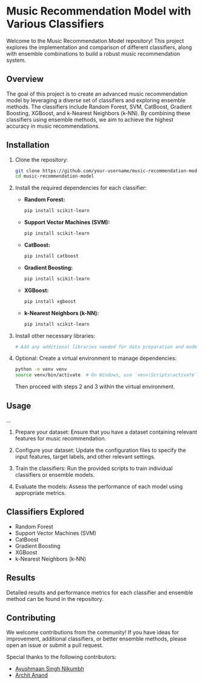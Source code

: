 # Music Recommendation Model with Various Classifiers

Welcome to the Music Recommendation Model repository! This project explores the implementation and comparison of different classifiers, along with ensemble combinations to build a robust music recommendation system.

## Overview

The goal of this project is to create an advanced music recommendation model by leveraging a diverse set of classifiers and exploring ensemble methods. The classifiers include Random Forest, SVM, CatBoost, Gradient Boosting, XGBoost, and k-Nearest Neighbors (k-NN). By combining these classifiers using ensemble methods, we aim to achieve the highest accuracy in music recommendations.

## Installation

1. Clone the repository:

    ```bash
    git clone https://github.com/your-username/music-recommendation-model.git
    cd music-recommendation-model
    ```

2. Install the required dependencies for each classifier:

    - **Random Forest:**
      ```bash
      pip install scikit-learn
      ```

    - **Support Vector Machines (SVM):**
      ```bash
      pip install scikit-learn
      ```

    - **CatBoost:**
      ```bash
      pip install catboost
      ```

    - **Gradient Boosting:**
      ```bash
      pip install scikit-learn
      ```

    - **XGBoost:**
      ```bash
      pip install xgboost
      ```

    - **k-Nearest Neighbors (k-NN):**
      ```bash
      pip install scikit-learn
      ```

    <!-- Add any additional libraries needed for specific classifiers -->

3. Install other necessary libraries:

    ```bash
    # Add any additional libraries needed for data preparation and model evaluation
    ```

4. Optional: Create a virtual environment to manage dependencies:

    ```bash
    python -m venv venv
    source venv/bin/activate  # On Windows, use `venv\Scripts\activate`
    ```

    Then proceed with steps 2 and 3 within the virtual environment.

## Usage
...


1. Prepare your dataset: Ensure that you have a dataset containing relevant features for music recommendation.

2. Configure your dataset: Update the configuration files to specify the input features, target labels, and other relevant settings.

3. Train the classifiers: Run the provided scripts to train individual classifiers or ensemble models.

4. Evaluate the models: Assess the performance of each model using appropriate metrics.

## Classifiers Explored
  - Random Forest
  - Support Vector Machines (SVM)
  - CatBoost
  - Gradient Boosting
  - XGBoost
  - k-Nearest Neighbors (k-NN)

## Results

Detailed results and performance metrics for each classifier and ensemble method can be found in the repository.

## Contributing

We welcome contributions from the community! If you have ideas for improvement, additional classifiers, or better ensemble methods, please open an issue or submit a pull request.

Special thanks to the following contributors:

- [Ayushmaan Singh Nikumbh](https://github.com/commie1)
- [Archit Anand](https://github.com/architanand95)


